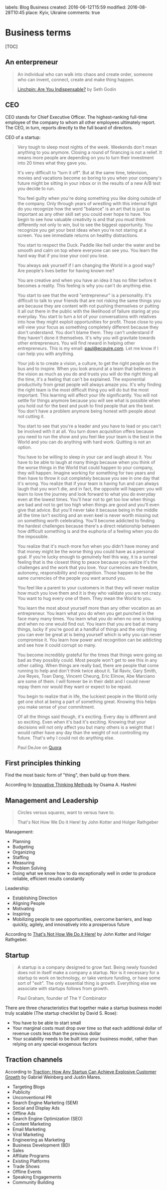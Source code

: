 labels: Blog
        Business
created: 2016-06-12T15:59
modified: 2016-08-28T10:45
place: Kyiv, Ukraine
comments: true

# Business terms

[TOC]

## An enterpreneur

> An individual who can walk into chaos and create order, someone who can invent, connect, create and make thing happen.
>
> [Linchpin: Are You Indispensable?](https://www.amazon.com/Linchpin-Are-Indispensable-Seth-Godin/dp/1591844096) by Seth Godin

## CEO

CEO stands for Chief Executive Officer. The highest-ranking full-time employee of the company to whom all other employees ultimately report. The CEO, in turn, reports directly to the full board of directors.

CEO of a startup:

> Very tough to sleep most nights of the week.  Weekends don't mean anything to you anymore.  Closing a round of financing is not a relief.  It means more people are depending on you to turn their investment into 20 times what they gave you.
>
> It's very difficult to "turn it off". But at the same time, television, movies and vacations become so boring to you when your company's future might be sitting in your inbox or in the results of a new A/B test you decide to run.
>
> You feel guilty when you're doing something you like doing outside of the company.  Only through years of wrestling with this internal fight do you recognize how the word "balance" is an art that is just as important as any other skill set you could ever hope to have.  You begin to see how valuable creativity is and that you must think differently not only to win, but to see the biggest opportunity.  You recognize you get your best ideas when you're not staring at a screen.  You see immediate returns on healthy distractions.
>
> You start to respect the Duck.  Paddle like hell under the water and be smooth and calm on top where everyone can see you.  You learn the hard way that if you lose your cool you lose.
>
> You always ask yourself if I am changing the World in a good way?  Are people's lives better for having known me?
>
> You are creative and when you have an idea it has no filter before it becomes a reality.  This feeling is why you can't do anything else.
>
> You start to see that the word "entrepreneur" is a personality.  It's difficult to talk to your friends that are not risking the same things you are because they are content with not pushing themselves or putting it all out there in the public with the likelihood of failure staring at you everyday.  You start to turn a lot of your conversations with relatives into how they might exploit opportunities for profit.  Those close to you will view your focus as something completely different because they don't understand.  You don't blame them.  They can't understand if they haven't done it themselves.  It's why you will gravitate towards other entrepreneurs.  You will find reward in helping other entrepreneurs.  This is my email: paul@ecquire.com.  Let me know if I can help you with anything.
>
> Your job is to create a vision, a culture, to get the right people on the bus and to inspire.  When you look around at a team that believes in the vision as much as you do and trusts you will do the right thing all the time, it's a feeling that can't be explained.  The exponential productivity from great people will always amaze you.  It's why finding the right team is the most difficult thing you will do but the most important.  This learning will affect your life significantly.  You will not settle for things anymore because you will see what is possible when you hold out for the best and push to find people that are the best.  You don't have a problem anymore being honest with people about not cutting it.
>
> You start to see that you're a leader and you have to lead or you can't be involved with it at all.  You turn down acquisition offers because you need to run the show and you feel like your team is the best in the World and you can do anything with hard work.  Quitting is not an option.
>
> You have to be willing to sleep in your car and laugh about it.  You have to be able to laugh at many things because when you think of the worse things in the World that could happen to your company, they will happen.  Imagine working for something for two years and then have to throw it out completely because you see in one day that it's wrong.  You realize that if your team is having fun and can always laugh that you won't die, and in fact, the opposite will happen:  you will learn to love the journey and look forward to what you do everyday even at the lowest times.  You'll hear not to get too low when things are bad and not to get too high when things are good and you'll even give that advice.  But you'll never take it because being in the middle all the time isn't exciting and an even keel is never worth missing out on something worth celebrating.  You'll become addicted to finding the hardest challenges because there's a direct relationship between how difficult something is and the euphoria of a feeling when you do the impossible.
>
> You realize that it's much more fun when you didn't have money and that money might be the worse thing you could have as a personal goal.  If you're lucky enough to genuinely feel this way, it is a surreal feeling that is the closest thing to peace because you realize it's the challenges and the work that you love.  Your currencies are freedom, autonomy, responsibility and recognition.  Those happen to be the same currencies of the people you want around you.
>
> You feel like a parent to your customers in that they will never realize how much you love them and it is they who validate you are not crazy. You want to hug every one of them. They mean the World to you.
>
> You learn the most about yourself more than any other vocation as an entrepreneur.  You learn what you do when you get punched in the face many many times.  You learn what you do when no one is looking and when no one would find out.  You learn that you are bad at many things, lucky if you're good at a handful of things and the only thing you can ever be great at is being yourself which is why you can never compromise it.  You learn how power and recognition can be addicting and see how it could corrupt so many.
>
> You become incredibly grateful for the times that things were going as bad as they possibly could.  Most people won't get to see this in any other calling.  When things are really bad, there are people that come running to help and don't think twice about it.  Tal Raviv, Gary Smith, Joe Reyes, Toan Dang, Vincent Cheung, Eric Elinow, Abe Marciano are some of them. I will forever be in their debt and I could never repay them nor would they want or expect to be repaid.
>
> You begin to realize that in life, the luckiest people in the World only get one shot at being a part of something great.  Knowing this helps you make sense of your commitment.
>
> Of all the things said though, it's exciting.  Every day is different and so exciting.  Even when it's bad it's exciting.  Knowing that your decisions will not only affect you but many others is a weight that I would rather have any day than the weight of not controlling my future.  That's why I could not do anything else.
>
> Paul DeJoe on [Quora](https://www.quora.com/What-does-it-feel-like-being-the-CEO-of-a-startup)

## First principles thinking

Find the most basic form of "thing", then build up from there.

According to [Innovative Thinking Methods](https://www.amazon.com/Innovation-Thinking-Methods-Modern-Entrepreneur-ebook/dp/B01D6VAIXI/) by Osama A. Hashmi

## Management and Leadership

> Circles versus squares, want to versus have to.
>
> That's Not How We Do it Here! by John Kotter and Holger Rathgeber

Management:

- Planning
- Budgeting
- Organizing
- Staffing
- Measuring
- Problem Solving
- Doing what we know how to do exceptionally well in order to produce reliable, efficient results constantly

Leadership:

- Establishing Direction
- Aligning People
- Motivating
- Inspiring
- Mobilizing people to see opportunities, overcome barriers, and leap quickly, agilely, and innovatively into a prosperous future

According to [That's Not How We Do it Here!](https://www.amazon.com/Thats-Not-Here-Organizations-Fall-ebook/dp/B016JPTFBO/) by John Kotter and Holger Rathgeber.

## Startup

> A startup is a company designed to grow fast. Being newly founded does not in itself make a company a startup. Nor is it necessary for a startup to work on technology, or take venture funding, or have some sort of "exit". The only essential thing is growth. Everything else we associate with startups follows from growth.
>
> Paul Graham, founder of The Y Combinator

There are three characteristics that together make a startup business model truly scalable (The startup checklist by David S. Rose):

- You have to be able to start small
- Your marginal costs must drop over time so that each additional dollar of revenue costs less than the previous dollar
- Your scalability needs to be built into your business model, rather than relying on any special exogenous factors

## Traction channels

According to [Traction: How Any Startup Can Achieve Explosive Customer Growth](https://www.amazon.com/Traction-Startup-Achieve-Explosive-Customer-ebook/dp/B00ZE96ZWY/) by Gabriel Weinberg and Justin Mares.

- Targeting Blogs
- Publicity
- Unconventional PR
- Search Engine Marketing (SEM)
- Social and Display Ads
- Offline Ads
- Search Engine Optimization (SEO)
- Content Marketing
- Email Marketing
- Viral Marketing
- Engineering as Marketing
- Business Development (BD)
- Sales
- Affiliate Programs
- Existing Platforms
- Trade Shows
- Offline Events
- Speaking Engagements
- Community Building
